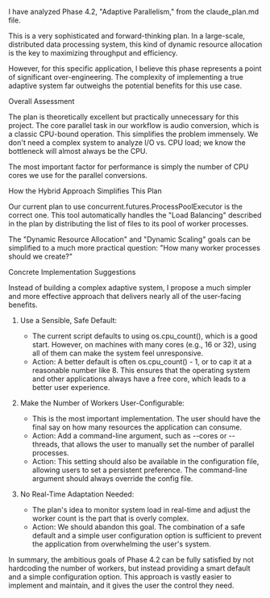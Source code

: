 I have analyzed Phase 4.2, "Adaptive Parallelism," from the claude_plan.md file.

  This is a very sophisticated and forward-thinking plan. In a large-scale, distributed data processing system, this kind of dynamic resource allocation is the key to
  maximizing throughput and efficiency.

  However, for this specific application, I believe this phase represents a point of significant over-engineering. The complexity of implementing a true adaptive system far
  outweighs the potential benefits for this use case.

  Overall Assessment

  The plan is theoretically excellent but practically unnecessary for this project. The core parallel task in our workflow is audio conversion, which is a classic CPU-bound
  operation. This simplifies the problem immensely. We don't need a complex system to analyze I/O vs. CPU load; we know the bottleneck will almost always be the CPU.

  The most important factor for performance is simply the number of CPU cores we use for the parallel conversions.

  How the Hybrid Approach Simplifies This Plan

  Our current plan to use concurrent.futures.ProcessPoolExecutor is the correct one. This tool automatically handles the "Load Balancing" described in the plan by
  distributing the list of files to its pool of worker processes.

  The "Dynamic Resource Allocation" and "Dynamic Scaling" goals can be simplified to a much more practical question: "How many worker processes should we create?"

  Concrete Implementation Suggestions

  Instead of building a complex adaptive system, I propose a much simpler and more effective approach that delivers nearly all of the user-facing benefits.

   1. Use a Sensible, Safe Default:
       * The current script defaults to using os.cpu_count(), which is a good start. However, on machines with many cores (e.g., 16 or 32), using all of them can make the
         system feel unresponsive.
       * Action: A better default is often os.cpu_count() - 1, or to cap it at a reasonable number like 8. This ensures that the operating system and other applications always
         have a free core, which leads to a better user experience.

   2. Make the Number of Workers User-Configurable:
       * This is the most important implementation. The user should have the final say on how many resources the application can consume.
       * Action: Add a command-line argument, such as --cores or --threads, that allows the user to manually set the number of parallel processes.
       * Action: This setting should also be available in the configuration file, allowing users to set a persistent preference. The command-line argument should always
         override the config file.

   3. No Real-Time Adaptation Needed:
       * The plan's idea to monitor system load in real-time and adjust the worker count is the part that is overly complex.
       * Action: We should abandon this goal. The combination of a safe default and a simple user configuration option is sufficient to prevent the application from
         overwhelming the user's system.

  In summary, the ambitious goals of Phase 4.2 can be fully satisfied by not hardcoding the number of workers, but instead providing a smart default and a simple
  configuration option. This approach is vastly easier to implement and maintain, and it gives the user the control they need.